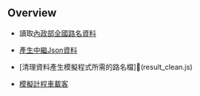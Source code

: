 ##  Overview

-   讀取[內政部全國路名資料](https://data.moi.gov.tw/MoiOD/Data/DataDetail.aspx?oid=E2EDC47D-2D3F-4EB1-878A-4DEB6160FD4C)

-   [產生中繼Json資料](csv_dataloader.js)

-   [清理資料產生模擬程式所需的路名檔](result_clean.js)

-   [模擬計程車載客](bookdata_generator.js)